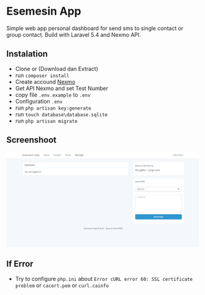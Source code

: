 # Esemesin App
Simple web app personal dashboard for send sms to single contact or group contact. Build with Laravel 5.4 and Nexmo API.

## Instalation 
* Clone or (Download dan Extract) 
* run `composer install`
* Create accound [Nexmo](https://www.nexmo.com/)
* Get API Nexmo and set Test Number
* copy file `.env.example` to `.env`
* Configuration `.env`
* run `php artisan key:generate`
* run `touch database\database.sqlite`
* run `php artisan migrate`

## Screenshoot
![ScreenShoot](public/img/Esemesin-App.png)

## If Error
* Try to configure `php.ini` about `Error cURL error 60: SSL certificate problem` or `cacert.pem` or `curl.cainfo`